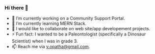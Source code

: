 ### Hi there 👋
- 🔭 I’m currently working on a Community Support Portal.
- 🌱 I’m currently learning MERN Stack.
- 👯 I would like to collaborate on web site/app developement projects.
- ⚡ Fun fact: I wanted to be a Paleontologist (specifically a Dinosaur Scientist) when I was in grade 3.
- 📫 Reach me via v.opatha@gmail.com.


<!--
**vish-opatha/vish-opatha** is a ✨ _special_ ✨ repository because its `README.md` (this file) appears on your GitHub profile.



- 🔭 I’m currently working on ...
- 🌱 I’m currently learning ...
- 👯 I’m looking to collaborate on ..
- 💬 Ask me about ...
- 📫 How to reach me: ...
- 😄 Pronouns: ...
- ⚡ Fun fact: ...
-->
